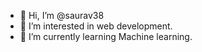 - 👋 Hi, I’m @saurav38
- 👀 I’m interested in web development.
- 🌱 I’m currently learning Machine learning.

<!---
saurav38/saurav38 is a ✨ special ✨ repository because its `README.md` (this file) appears on your GitHub profile.
You can click the Preview link to take a look at your changes.
--->
